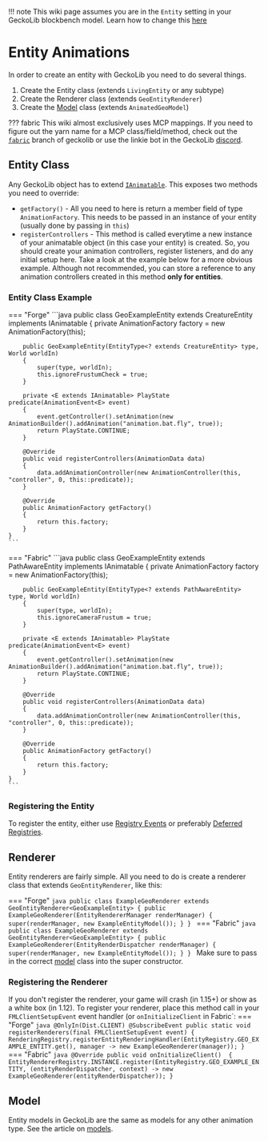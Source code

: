 !!! note
    This wiki page assumes you are in the `Entity` setting in your GeckoLib blockbench model. Learn how to change this [here](../getting_started/#creating-a-model)
# Entity Animations
In order to create an entity with GeckoLib you need to do several things.

1. Create the Entity class (extends `LivingEntity` or any subtype)
2. Create the Renderer class (extends `GeoEntityRenderer`)
3. Create the [Model](models.md) class (extends `AnimatedGeoModel`)

??? fabric
    This wiki almost exclusively uses MCP mappings. If you need to figure out the yarn name for a MCP class/field/method, check out the [`fabric`](https://github.com/bernie-g/geckolib/tree/fabric/1.16) branch of geckolib or use the linkie bot in the GeckoLib [discord](https://discord.com/invite/MNQcKxB).
    
## Entity Class
Any GeckoLib object has to extend [`IAnimatable`](https://github.com/bernie-g/geckolib-core/blob/master/src/main/java/software/bernie/geckolib/core/IAnimatable.java). This exposes two methods you need to override:

- `getFactory()` - All you need to here is return a member field of type `AnimationFactory`. This needs to be passed in an instance of your entity (usually done by passing in `this`)
- `registerControllers` - This method is called everytime a new instance of your animatable object (in this case your entity) is created. So, you should create your animation controllers, register listeners, and do any initial setup here. Take a look at the example below for a more obvious example. Although not recommended, you can store a reference to any animation controllers created in this method **only for entities**.

### Entity Class Example
=== "Forge"
    ```java
    public class GeoExampleEntity extends CreatureEntity implements IAnimatable
    {
        private AnimationFactory factory = new AnimationFactory(this);
    
        public GeoExampleEntity(EntityType<? extends CreatureEntity> type, World worldIn)
        {
            super(type, worldIn);
            this.ignoreFrustumCheck = true;
        }
        
        private <E extends IAnimatable> PlayState predicate(AnimationEvent<E> event)
        {
            event.getController().setAnimation(new AnimationBuilder().addAnimation("animation.bat.fly", true));
            return PlayState.CONTINUE;
        }
    
        @Override
        public void registerControllers(AnimationData data)
        {
            data.addAnimationController(new AnimationController(this, "controller", 0, this::predicate));
        }
    
        @Override
        public AnimationFactory getFactory()
        {
            return this.factory;
        }
    }
    ```
=== "Fabric"
    ```java
    public class GeoExampleEntity extends PathAwareEntity implements IAnimatable
    {
        private AnimationFactory factory = new AnimationFactory(this);
    
        public GeoExampleEntity(EntityType<? extends PathAwareEntity> type, World worldIn)
        {
            super(type, worldIn);
            this.ignoreCameraFrustum = true;
        }
    
        private <E extends IAnimatable> PlayState predicate(AnimationEvent<E> event)
        {
            event.getController().setAnimation(new AnimationBuilder().addAnimation("animation.bat.fly", true));
            return PlayState.CONTINUE;
        }
    
        @Override
        public void registerControllers(AnimationData data)
        {
            data.addAnimationController(new AnimationController(this, "controller", 0, this::predicate));
        }
    
        @Override
        public AnimationFactory getFactory()
        {
            return this.factory;
        }
    }
    ```
    
### Registering the Entity
To register the entity, either use [Registry Events](https://mcforge.readthedocs.io/en/latest/concepts/registries/#deferredregister) or preferably [Deferred Registries](https://mcforge.readthedocs.io/en/latest/concepts/registries/#deferredregister).


## Renderer
Entity renderers are fairly simple. All you need to do is create a renderer class that extends `GeoEntityRenderer`, like this:

=== "Forge"
    ```java
    public class ExampleGeoRenderer extends GeoEntityRenderer<GeoExampleEntity>
    {
        public ExampleGeoRenderer(EntityRendererManager renderManager)
        {
            super(renderManager, new ExampleEntityModel());
        }
    }
    ```
=== "Fabric"
    ```java
    public class ExampleGeoRenderer extends GeoEntityRenderer<GeoExampleEntity>
    {
    	public ExampleGeoRenderer(EntityRenderDispatcher renderManager)
    	{
    		super(renderManager, new ExampleEntityModel());
    	}
    }
    ```
Make sure to pass in the correct [model](models.md) class into the super constructor.

### Registering the Renderer
If you don't register the renderer, your game will crash (in 1.15+) or show as a white box (in 1.12). 
To register your renderer, place this method call in your `FMLClientSetupEvent` event handler (or `onInitializeClient` in Fabric`:
=== "Forge"
    ```java
    @OnlyIn(Dist.CLIENT)
    @SubscribeEvent
    public static void registerRenderers(final FMLClientSetupEvent event)
    {
        RenderingRegistry.registerEntityRenderingHandler(EntityRegistry.GEO_EXAMPLE_ENTITY.get(), manager -> new ExampleGeoRenderer(manager));
    }
    ```
=== "Fabric"
    ```java
    @Override
    public void onInitializeClient() 
    {
        EntityRendererRegistry.INSTANCE.register(EntityRegistry.GEO_EXAMPLE_ENTITY, (entityRenderDispatcher, context) -> new ExampleGeoRenderer(entityRenderDispatcher));
    }
    ```

## Model
Entity models in GeckoLib are the same as models for any other animation type. See the article on [models](models.md).